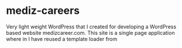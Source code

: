 # mediz-careers
Very light weight WordPress that I created for developing a WordPress based website medizcareer.com. This site is a single page application where in I have reused a template loader from 
